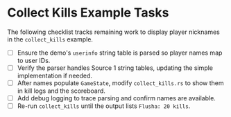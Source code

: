 # Collect Kills Example Tasks

The following checklist tracks remaining work to display player nicknames in the `collect_kills` example.

- [ ] Ensure the demo's `userinfo` string table is parsed so player names map to user IDs.
- [ ] Verify the parser handles Source 1 string tables, updating the simple implementation if needed.
- [ ] After names populate `GameState`, modify `collect_kills.rs` to show them in kill logs and the scoreboard.
- [ ] Add debug logging to trace parsing and confirm names are available.
- [ ] Re-run `collect_kills` until the output lists `Flusha: 20 kills`.
